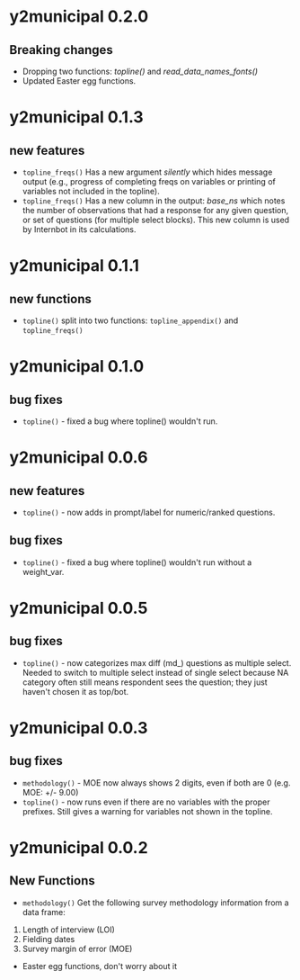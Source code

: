 # y2municipal 0.2.0
## Breaking changes
* Dropping two functions: *topline()* and *read_data_names_fonts()*
* Updated Easter egg functions. 


# y2municipal 0.1.3
## new features
* `topline_freqs()` Has a new argument *silently* which hides message output (e.g., progress of completing freqs on variables or printing of variables not included in the topline). 
* `topline_freqs()` Has a new column in the output: *base_ns* which notes the number of observations that had a response for any given question, or set of questions (for multiple select blocks). This new column is used by Internbot in its calculations.  


# y2municipal 0.1.1
## new functions
* `topline()` split into two functions: `topline_appendix()` and `topline_freqs()`


# y2municipal 0.1.0
## bug fixes
* `topline()` - fixed a bug where topline() wouldn't run.


# y2municipal 0.0.6
## new features
* `topline()` - now adds in prompt/label for numeric/ranked questions. 
## bug fixes
* `topline()` - fixed a bug where topline() wouldn't run without a weight_var.


# y2municipal 0.0.5
## bug fixes
* `topline()` - now categorizes max diff (md_) questions as multiple select. Needed to switch to multiple select instead of single select because NA category often still means respondent sees the question; they just haven't chosen it as top/bot.


# y2municipal 0.0.3
## bug fixes
* `methodology()`  - MOE now always shows 2 digits, even if both are 0 (e.g. MOE: +/- 9.00)
* `topline()` - now runs even if there are no variables with the proper prefixes. Still gives a warning for variables not shown in the topline. 


# y2municipal 0.0.2
## New Functions
* `methodology()`  Get the following survey methodology information from a data frame:
1. Length of interview (LOI)
2. Fielding dates
3. Survey margin of error (MOE)
* Easter egg functions, don't worry about it
